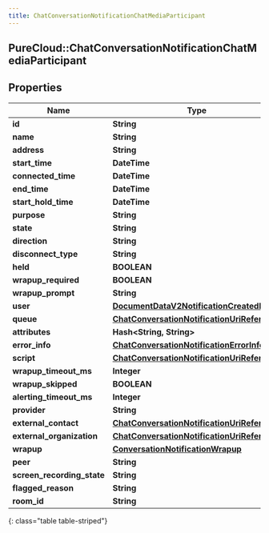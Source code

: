 ```yaml
---
title: ChatConversationNotificationChatMediaParticipant
---
```

## PureCloud::ChatConversationNotificationChatMediaParticipant

## Properties

|Name | Type | Description | Notes|
|------------ | ------------- | ------------- | -------------|
| **id** | **String** |  | [optional] |
| **name** | **String** |  | [optional] |
| **address** | **String** |  | [optional] |
| **start_time** | **DateTime** |  | [optional] |
| **connected_time** | **DateTime** |  | [optional] |
| **end_time** | **DateTime** |  | [optional] |
| **start_hold_time** | **DateTime** |  | [optional] |
| **purpose** | **String** |  | [optional] |
| **state** | **String** |  | [optional] |
| **direction** | **String** |  | [optional] |
| **disconnect_type** | **String** |  | [optional] |
| **held** | **BOOLEAN** |  | [optional] |
| **wrapup_required** | **BOOLEAN** |  | [optional] |
| **wrapup_prompt** | **String** |  | [optional] |
| **user** | [**DocumentDataV2NotificationCreatedBy**](DocumentDataV2NotificationCreatedBy.html) |  | [optional] |
| **queue** | [**ChatConversationNotificationUriReference**](ChatConversationNotificationUriReference.html) |  | [optional] |
| **attributes** | **Hash&lt;String, String&gt;** |  | [optional] |
| **error_info** | [**ChatConversationNotificationErrorInfo**](ChatConversationNotificationErrorInfo.html) |  | [optional] |
| **script** | [**ChatConversationNotificationUriReference**](ChatConversationNotificationUriReference.html) |  | [optional] |
| **wrapup_timeout_ms** | **Integer** |  | [optional] |
| **wrapup_skipped** | **BOOLEAN** |  | [optional] |
| **alerting_timeout_ms** | **Integer** |  | [optional] |
| **provider** | **String** |  | [optional] |
| **external_contact** | [**ChatConversationNotificationUriReference**](ChatConversationNotificationUriReference.html) |  | [optional] |
| **external_organization** | [**ChatConversationNotificationUriReference**](ChatConversationNotificationUriReference.html) |  | [optional] |
| **wrapup** | [**ConversationNotificationWrapup**](ConversationNotificationWrapup.html) |  | [optional] |
| **peer** | **String** |  | [optional] |
| **screen_recording_state** | **String** |  | [optional] |
| **flagged_reason** | **String** |  | [optional] |
| **room_id** | **String** |  | [optional] |
{: class="table table-striped"}


